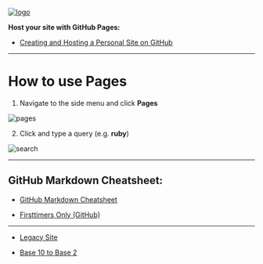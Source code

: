 


[![logo](https://kironroy.github.io/new_logo_sm.svg)](https://kironroy.github.io/)

**Host your site with GitHub Pages:**

* [Creating and Hosting a Personal Site on GitHub](http://jmcglone.com/guides/github-pages/)
***

# How to use Pages
1. Navigate to the side menu and click **Pages**

![pages](https://kironroy.github.io/pages.svg)

2. Click and type a query (e.g. **ruby**)

![search](https://kironroy.github.io/search.svg)

***

## GitHub Markdown Cheatsheet:

* [GitHub Markdown Cheatsheet](https://github.com/adam-p/markdown-here/wiki/Markdown-Cheatsheet)

* [Firsttimers Only (GitHub)](https://www.firsttimersonly.com/)

***
* [Legacy Site](https://kironroy.github.io/github)

* [Base 10 to Base 2](http://www.unitconversion.org/numbers/base-10-to-base-2-conversion.html)
